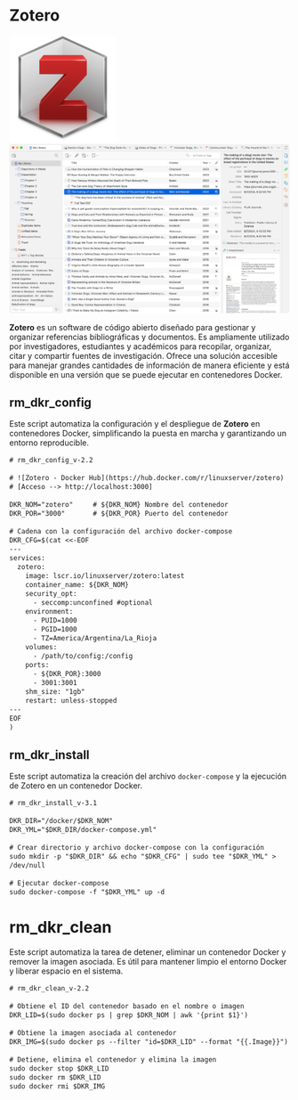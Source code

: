 # Zotero   
![](./zotero-logo.png)
![](./zotero-captura.png)

**Zotero** es un software de código abierto diseñado para gestionar y organizar referencias bibliográficas y documentos. Es ampliamente utilizado por investigadores, estudiantes y académicos para recopilar, organizar, citar y compartir fuentes de investigación. Ofrece una solución accesible para manejar grandes cantidades de información de manera eficiente y está disponible en una versión que se puede ejecutar en contenedores Docker.

## rm_dkr_config
Este script automatiza la configuración y el despliegue de **Zotero** en contenedores Docker, simplificando la puesta en marcha y garantizando un entorno reproducible.

```shell
# rm_dkr_config_v-2.2

# ![Zotero - Docker Hub](https://hub.docker.com/r/linuxserver/zotero)
# [Acceso --> http://localhost:3000]

DKR_NOM="zotero"     # ${DKR_NOM} Nombre del contenedor
DKR_POR="3000"       # ${DKR_POR} Puerto del contenedor

# Cadena con la configuración del archivo docker-compose
DKR_CFG=$(cat <<-EOF
---
services:
  zotero:
    image: lscr.io/linuxserver/zotero:latest
    container_name: ${DKR_NOM}
    security_opt:
      - seccomp:unconfined #optional
    environment:
      - PUID=1000
      - PGID=1000
      - TZ=America/Argentina/La_Rioja
    volumes:
      - /path/to/config:/config
    ports:
      - ${DKR_POR}:3000
      - 3001:3001
    shm_size: "1gb"
    restart: unless-stopped
---
EOF
)
```

## rm_dkr_install
Este script automatiza la creación del archivo `docker-compose` y la ejecución de Zotero en un contenedor Docker.

```shell
# rm_dkr_install_v-3.1

DKR_DIR="/docker/$DKR_NOM"
DKR_YML="$DKR_DIR/docker-compose.yml"

# Crear directorio y archivo docker-compose con la configuración
sudo mkdir -p "$DKR_DIR" && echo "$DKR_CFG" | sudo tee "$DKR_YML" > /dev/null

# Ejecutar docker-compose
sudo docker-compose -f "$DKR_YML" up -d

```

# rm_dkr_clean
Este script automatiza la tarea de detener, eliminar un contenedor Docker y remover la imagen asociada. Es útil para mantener limpio el entorno Docker y liberar espacio en el sistema.
```shell
# rm_dkr_clean_v-2.2

# Obtiene el ID del contenedor basado en el nombre o imagen
DKR_LID=$(sudo docker ps | grep $DKR_NOM | awk '{print $1}')

# Obtiene la imagen asociada al contenedor
DKR_IMG=$(sudo docker ps --filter "id=$DKR_LID" --format "{{.Image}}")

# Detiene, elimina el contenedor y elimina la imagen
sudo docker stop $DKR_LID
sudo docker rm $DKR_LID
sudo docker rmi $DKR_IMG

```

